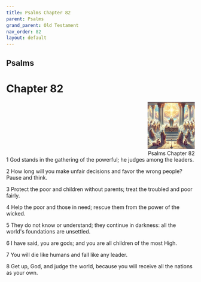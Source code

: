 ```yaml
---
title: Psalms Chapter 82
parent: Psalms
grand_parent: Old Testament
nav_order: 82
layout: default
---
```


## Psalms

# Chapter 82

<div style="clear: both; text-align: right;">
    <img src="/assets/Image/Psalms/500/82.jpg" alt="Psalms Chapter 82" class="chapter-image" style="max-width: 25%; height: auto;"/>
    <figcaption style="font-size: 14px;">Psalms Chapter 82</figcaption>
</div>
1 God stands in the gathering of the powerful; he judges among the leaders.

2 How long will you make unfair decisions and favor the wrong people? Pause and think.

3 Protect the poor and children without parents; treat the troubled and poor fairly.

4 Help the poor and those in need; rescue them from the power of the wicked.

5 They do not know or understand; they continue in darkness: all the world's foundations are unsettled.

6 I have said, you are gods; and you are all children of the most High.

7 You will die like humans and fall like any leader.

8 Get up, God, and judge the world, because you will receive all the nations as your own.


